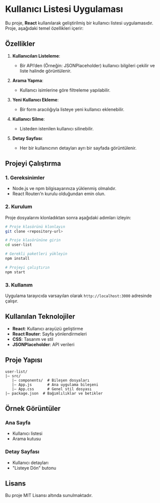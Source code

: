 # Kullanıcı Listesi Uygulaması

Bu proje, **React** kullanılarak geliştirilmiş bir kullanıcı listesi uygulamasıdır. Proje, aşağıdaki temel özellikleri içerir:

## Özellikler
1. **Kullanıcıları Listeleme**:
   - Bir API’den (Örneğin: JSONPlaceholder) kullanıcı bilgileri çekilir ve liste halinde görüntülenir.

2. **Arama Yapma**:
   - Kullanıcı isimlerine göre filtreleme yapılabilir.

3. **Yeni Kullanıcı Ekleme**:
   - Bir form aracılığıyla listeye yeni kullanıcı eklenebilir.

4. **Kullanıcı Silme**:
   - Listeden istenilen kullanıcı silinebilir.

5. **Detay Sayfası**:
   - Her bir kullanıcının detayları ayrı bir sayfada görüntülenir.

## Projeyi Çalıştırma

### 1. Gereksinimler
- Node.js ve npm bilgisayarınıza yüklenmiş olmalıdır.
- React Routerı’n kurulu olduğundan emin olun.

### 2. Kurulum
Proje dosyalarını klonladıktan sonra aşağıdaki adımları izleyin:

```bash
# Proje klasörünü klonlayın
git clone <repository-url>

# Proje klasörününe girin
cd user-list

# Gerekli paketleri yükleyin
npm install

# Projeyi çalıştırın
npm start
```

### 3. Kullanım
Uygulama tarayıcıda varsayılan olarak `http://localhost:3000` adresinde çalışır.

## Kullanılan Teknolojiler
- **React**: Kullanıcı arayüzü geliştirme
- **React Router**: Sayfa yönlendirmeleri
- **CSS**: Tasarım ve stil
- **JSONPlaceholder**: API verileri

## Proje Yapısı
```
user-list/
|— src/
   |— components/  # Bileşen dosyaları
   |— App.js       # Ana uygulama bileşeni
   |— App.css      # Genel stil dosyası
|— package.json  # Bağımlılıklar ve betikler
```

## Örnek Görüntüler

### Ana Sayfa
- Kullanıcı listesi
- Arama kutusu

### Detay Sayfası
- Kullanıcı detayları
- "Listeye Dön" butonu

## Lisans
Bu proje MIT Lisansı altında sunulmaktadır.
